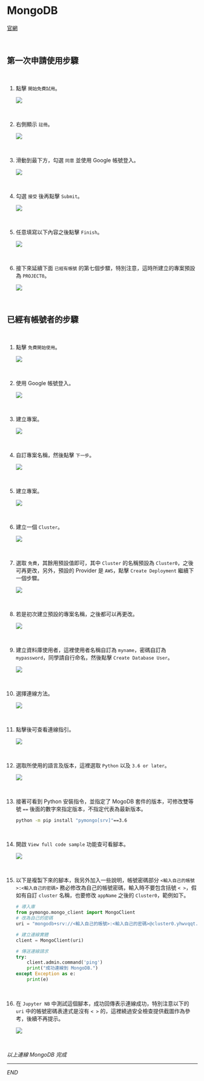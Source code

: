 # MongoDB

[官網](https://www.mongodb.com/zh-cn)

<br>

## 第一次申請使用步驟

<br>

1. 點擊 `開始免費試用`。

    ![](images/img_91.png)

<br>

2. 右側顯示 `註冊`。

    ![](images/img_88.png)

<br>

3. 滑動到最下方，勾選 `同意` 並使用 Google 帳號登入。

    ![](images/img_89.png)

<br>

4. 勾選 `接受` 後再點擊 `Submit`。

    ![](images/img_92.png)

<br>

5. 任意填寫以下內容之後點擊 `Finish`。

    ![](images/img_90.png)

<br>

6. 接下來延續下面 `已經有帳號` 的第七個步驟，特別注意，這時所建立的專案預設為 `PROJECT0`。

    ![](images/img_95.png)

<br>

## 已經有帳號者的步驟

<br>

1. 點擊 `免費開始使用`。

    ![](images/img_69.png)

<br>

2. 使用 Google 帳號登入。

    ![](images/img_70.png)

<br>

3. 建立專案。

    ![](images/img_71.png)

<br>

4. 自訂專案名稱，然後點擊 `下一步`。

    ![](images/img_72.png)

<br>

5. 建立專案。
    
    ![](images/img_73.png)

<br>

6. 建立一個 `Cluster`。

    ![](images/img_74.png)

<br>

7. 選取 `免費`，其餘用預設值即可，其中 `Cluster` 的名稱預設為 `Cluster0`，之後可再更改，另外，預設的 Provider 是 `AWS`，點擊 `Create Deployment` 繼續下一個步驟。

    ![](images/img_75.png)

<br>


8. 若是初次建立預設的專案名稱，之後都可以再更改。

    ![](images/img_96.png)

<br>

9. 建立資料庫使用者，這裡使用者名稱自訂為 `myname`，密碼自訂為 `mypassword`，同學請自行命名，然後點擊 `Create Database User`。

    ![](images/img_93.png)

<br>

10. 選擇連線方法。

    ![](images/img_77.png)

<br>

11. 點擊後可查看連線指引。

    ![](images/img_78.png)

<br>

12. 選取所使用的語言及版本，這裡選取 `Python` 以及 `3.6 or later`。

    ![](images/img_94.png)

<br>

13. 接著可看到 Python 安裝指令，並指定了 MogoDB 套件的版本，可修改雙等號 `==` 後面的數字來指定版本，不指定代表為最新版本。

    ```bash
    python -m pip install "pymongo[srv]"==3.6
    ```

<br>

14. 開啟 `View full code sample` 功能查可看腳本。

    ![](images/img_79.png)

<br>

15. 以下是複製下來的腳本，我另外加入一些說明，帳號密碼部分 `<輸入自己的帳號>:<輸入自己的密碼>` 務必修改為自己的帳號密碼，輸入時不要包含括號 `< >`，假如有自訂 `cluster` 名稱，也要修改 `appName` 之後的 `Cluster0`，範例如下。

    ```python
    # 導入庫
    from pymongo.mongo_client import MongoClient
    # 改為自己的密碼
    uri = "mongodb+srv://<輸入自己的帳號>:<輸入自己的密碼>@cluster0.yhwvqqt.mongodb.net/?retryWrites=true&w=majority&appName=Cluster0"

    # 建立連線實體
    client = MongoClient(uri)

    # 傳送連線請求
    try:
        client.admin.command('ping')
        print("成功連線到 MongoDB.")
    except Exception as e:
        print(e)
    ```

<br>

16. 在 `Jupyter NB` 中測試這個腳本，成功回傳表示連線成功，特別注意以下的 `uri` 中的帳號密碼表達式是沒有 `< >` 的，這裡繞過安全檢查提供截圖作為參考，後續不再提示。

    ![](images/img_80.png)

<br>

_以上連線 MongoDB 完成_

___

_END_
